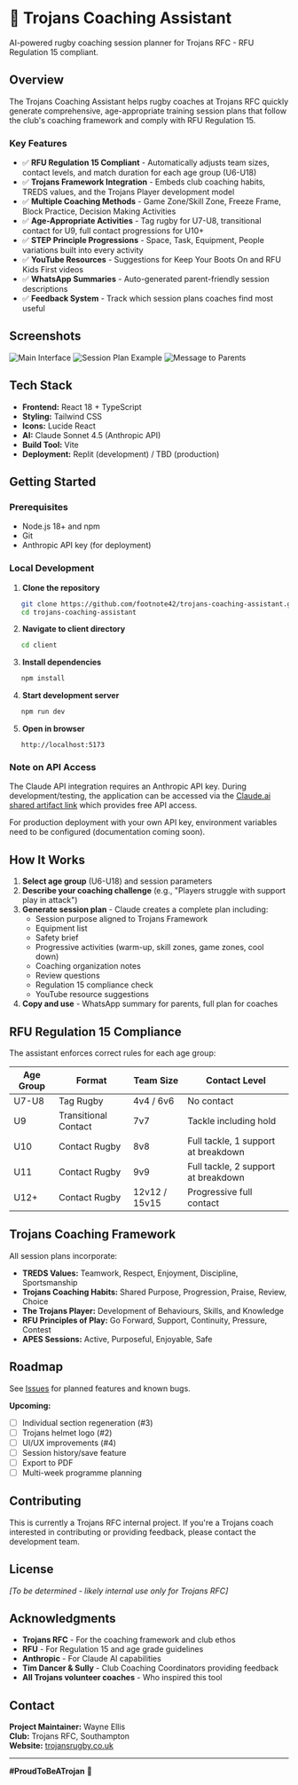 # 🏉 Trojans Coaching Assistant

AI-powered rugby coaching session planner for Trojans RFC - RFU Regulation 15 compliant.

## Overview

The Trojans Coaching Assistant helps rugby coaches at Trojans RFC quickly generate comprehensive, age-appropriate training session plans that follow the club's coaching framework and comply with RFU Regulation 15.

### Key Features

- ✅ **RFU Regulation 15 Compliant** - Automatically adjusts team sizes, contact levels, and match duration for each age group (U6-U18)
- ✅ **Trojans Framework Integration** - Embeds club coaching habits, TREDS values, and the Trojans Player development model
- ✅ **Multiple Coaching Methods** - Game Zone/Skill Zone, Freeze Frame, Block Practice, Decision Making Activities
- ✅ **Age-Appropriate Activities** - Tag rugby for U7-U8, transitional contact for U9, full contact progressions for U10+
- ✅ **STEP Principle Progressions** - Space, Task, Equipment, People variations built into every activity
- ✅ **YouTube Resources** - Suggestions for Keep Your Boots On and RFU Kids First videos
- ✅ **WhatsApp Summaries** - Auto-generated parent-friendly session descriptions
- ✅ **Feedback System** - Track which session plans coaches find most useful

## Screenshots

![Main Interface](images/main-interface.png)
![Session Plan Example](images/session-plan-example.png)
![Message to Parents](images/message-to-parents.png)

## Tech Stack

- **Frontend:** React 18 + TypeScript
- **Styling:** Tailwind CSS
- **Icons:** Lucide React
- **AI:** Claude Sonnet 4.5 (Anthropic API)
- **Build Tool:** Vite
- **Deployment:** Replit (development) / TBD (production)

## Getting Started

### Prerequisites

- Node.js 18+ and npm
- Git
- Anthropic API key (for deployment)

### Local Development

1. **Clone the repository**
```bash
   git clone https://github.com/footnote42/trojans-coaching-assistant.git
   cd trojans-coaching-assistant
```

2. **Navigate to client directory**
```bash
   cd client
```

3. **Install dependencies**
```bash
   npm install
```

4. **Start development server**
```bash
   npm run dev
```

5. **Open in browser**
```
   http://localhost:5173
```

### Note on API Access

The Claude API integration requires an Anthropic API key. During development/testing, the application can be accessed via the [Claude.ai shared artifact link](https://claude.ai/public/artifacts/b1063080-9538-4ace-9ab3-76ca48ace623) which provides free API access.

For production deployment with your own API key, environment variables need to be configured (documentation coming soon).

## How It Works

1. **Select age group** (U6-U18) and session parameters
2. **Describe your coaching challenge** (e.g., "Players struggle with support play in attack")
3. **Generate session plan** - Claude creates a complete plan including:
   - Session purpose aligned to Trojans Framework
   - Equipment list
   - Safety brief
   - Progressive activities (warm-up, skill zones, game zones, cool down)
   - Coaching organization notes
   - Review questions
   - Regulation 15 compliance check
   - YouTube resource suggestions
4. **Copy and use** - WhatsApp summary for parents, full plan for coaches

## RFU Regulation 15 Compliance

The assistant enforces correct rules for each age group:

| Age Group | Format | Team Size | Contact Level |
|-----------|--------|-----------|---------------|
| U7-U8 | Tag Rugby | 4v4 / 6v6 | No contact |
| U9 | Transitional Contact | 7v7 | Tackle including hold |
| U10 | Contact Rugby | 8v8 | Full tackle, 1 support at breakdown |
| U11 | Contact Rugby | 9v9 | Full tackle, 2 support at breakdown |
| U12+ | Contact Rugby | 12v12 / 15v15 | Progressive full contact |

## Trojans Coaching Framework

All session plans incorporate:

- **TREDS Values:** Teamwork, Respect, Enjoyment, Discipline, Sportsmanship
- **Trojans Coaching Habits:** Shared Purpose, Progression, Praise, Review, Choice
- **The Trojans Player:** Development of Behaviours, Skills, and Knowledge
- **RFU Principles of Play:** Go Forward, Support, Continuity, Pressure, Contest
- **APES Sessions:** Active, Purposeful, Enjoyable, Safe

## Roadmap

See [Issues](https://github.com/footnote42/trojans-coaching-assistant/issues) for planned features and known bugs.

**Upcoming:**
- [ ] Individual section regeneration (#3)
- [ ] Trojans helmet logo (#2)
- [ ] UI/UX improvements (#4)
- [ ] Session history/save feature
- [ ] Export to PDF
- [ ] Multi-week programme planning

## Contributing

This is currently a Trojans RFC internal project. If you're a Trojans coach interested in contributing or providing feedback, please contact the development team.

## License

*[To be determined - likely internal use only for Trojans RFC]*

## Acknowledgments

- **Trojans RFC** - For the coaching framework and club ethos
- **RFU** - For Regulation 15 and age grade guidelines
- **Anthropic** - For Claude AI capabilities
- **Tim Dancer & Sully** - Club Coaching Coordinators providing feedback
- **All Trojans volunteer coaches** - Who inspired this tool

## Contact

**Project Maintainer:** Wayne Ellis  
**Club:** Trojans RFC, Southampton  
**Website:** [trojansrugby.co.uk](https://www.trojansrugby.co.uk)

---

**#ProudToBeATrojan** 🏉
